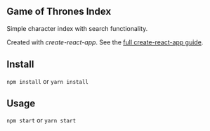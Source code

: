Game of Thrones Index
---

Simple character index with search functionality.

Created with *create-react-app*. See the [full create-react-app guide](https://github.com/facebookincubator/create-react-app/blob/master/packages/react-scripts/template/README.md).



Install
---

`npm install` or `yarn install`



Usage
---

`npm start` or `yarn start`